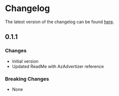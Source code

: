 # Changelog

The latest version of the changelog can be found [here](https://github.com/Azure/bicep-registry-modules/blob/main/avm/ptn/security/security-center/CHANGELOG.md).

## 0.1.1

### Changes

- Initial version
- Updated ReadMe with AzAdvertizer reference

### Breaking Changes

- None
